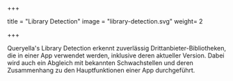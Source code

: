 +++

title = "Library Detection"
image = "library-detection.svg"
weight= 2

+++


Queryella's Library Detection erkennt zuverlässig Drittanbieter-Bibliotheken, die in einer App verwendet werden, inklusive deren aktueller Version. Dabei wird auch ein Abgleich mit bekannten Schwachstellen und deren Zusammenhang zu den Hauptfunktionen einer App durchgeführt.
